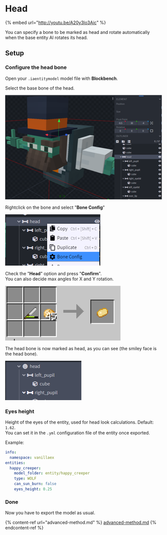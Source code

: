 # Head

{% embed url="http://youtu.be/A20y3lo3Aic" %}

You can specify a bone to be marked as head and rotate automatically when the base entity AI rotates its head.

## Setup

### Configure the head bone

Open your `.iaentitymodel` model file with **Blockbench**.

Select the base bone of the head.

![](<../../../.gitbook/assets/image (92).png>)

Rightclick on the bone and select "**Bone Config**"

![](<../../../.gitbook/assets/image (181).png>)

Check the "**Head**" option and press "**Confirm**".\
You can also decide max angles for X and Y rotation.

![](<../../../.gitbook/assets/image (84).png>)

The head bone is now marked as head, as you can see (the smiley face is the head bone).

![](<../../../.gitbook/assets/image (79).png>)

### Eyes height

Height of the eyes of the entity, used for head look calculations. Default: `1.62`.\
You can set it in the `.yml` configuration file of the entity once exported.

Example:

```yaml
info:
  namespace: vanillaex
entities:
  happy_creeper:
    model_folder: entity/happy_creeper
    type: WOLF
    can_sun_burn: false
    eyes_height: 0.25
```

### Done

Now you have to export the model as usual.

{% content-ref url="advanced-method.md" %}
[advanced-method.md](advanced-method.md)
{% endcontent-ref %}

